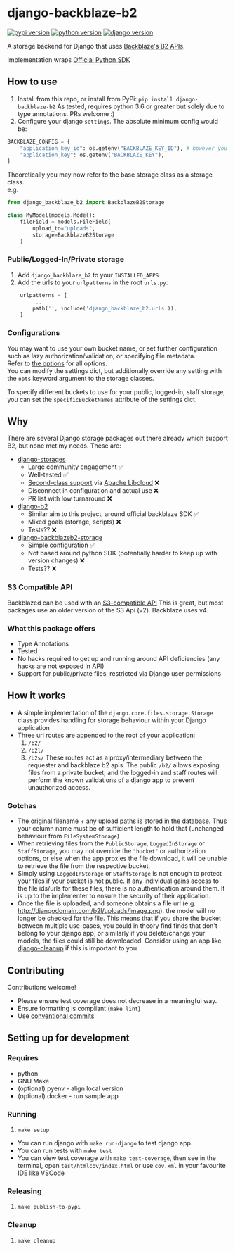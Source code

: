 # django-backblaze-b2

[![pypi version](https://img.shields.io/pypi/v/django-backblaze-b2)](https://pypi.org/project/django-backblaze-b2/)
[![python version](https://img.shields.io/pypi/pyversions/django-backblaze-b2)](https://pypi.org/project/django-backblaze-b2/)
[![django version](https://img.shields.io/pypi/djversions/django-backblaze-b2)](https://pypi.org/project/django-backblaze-b2/)

A storage backend for Django that uses [Backblaze's B2 APIs](https://www.backblaze.com/b2/cloud-storage.html).

Implementation wraps [Official Python SDK](https://github.com/Backblaze/b2-sdk-python)

## How to use

1. Install from this repo, or install from PyPi: `pip install django-backblaze-b2`
As tested, requires python 3.6 or greater but solely due to type annotations. PRs welcome :)
1. Configure your django `settings`. The absolute minimum config would be:
```python
BACKBLAZE_CONFIG = {
    "application_key_id": os.getenv("BACKBLAZE_KEY_ID"), # however you want to securely retrieve these values
    "application_key": os.getenv("BACKBLAZE_KEY"),
}
```

Theoretically you may now refer to the base storage class as a storage class.  
e.g.
```python
from django_backblaze_b2 import BackblazeB2Storage

class MyModel(models.Model):
    fileField = models.FileField(
        upload_to="uploads",
        storage=BackblazeB2Storage
    )
```

### Public/Logged-In/Private storage

1. Add `django_backblaze_b2` to your `INSTALLED_APPS`
1. Add the urls to your `urlpatterns` in the root `urls.py`:
```python
    urlpatterns = [
        ...
        path('', include('django_backblaze_b2.urls')),
    ]
```

### Configurations 

You may want to use your own bucket name, or set further configuration such as lazy authorization/validation, or specifying file metadata.  
Refer to [the options](./django_backblaze_b2/options.py) for all options.  
You can modify the settings dict, but additionally override any setting with the `opts` keyword argument to the storage classes.

To specify different buckets to use for your public, logged-in, staff storage, you can set the 
`specificBucketNames` attribute of the settings dict.

## Why

There are several Django storage packages out there already which support B2, but none met my needs. These are:

* [django-storages](https://github.com/jschneier/django-storages)
    * Large community engagement ✅
    * Well-tested ✅
    * [Second-class support](https://github.com/jschneier/django-storages/issues/765) via [Apache Libcloud](https://github.com/apache/libcloud) ❌
    * Disconnect in configuration and actual use ❌
    * PR list with low turnaround ❌
* [django-b2](https://github.com/pyutil/django-b2)
    * Similar aim to this project, around official backblaze SDK ✅
    * Mixed goals (storage, scripts) ❌
    * Tests?? ❌
* [django-backblazeb2-storage](https://github.com/royendgel/django-backblazeb2-storage)
    * Simple configuration ✅
    * Not based around python SDK (potentially harder to keep up with version changes) ❌
    * Tests?? ❌

### S3 Compatible API

Backblazed can be used with an [S3-compatible API](https://www.backblaze.com/b2/docs/s3_compatible_api.html)
This is great, but most packages use an older version of the S3 Api (v2). Backblaze uses v4.

### What this package offers

* Type Annotations
* Tested
* No hacks required to get up and running around API deficiencies (any hacks are not exposed in API)
* Support for public/private files, restricted via Django user permissions

## How it works

* A simple implementation of the `django.core.files.storage.Storage` class provides handling for storage behaviour within your Django application
* Three url routes are appended to the root of your application:  
    1. `/b2/`
    2. `/b2l/`
    3. `/b2s/`
These routes act as a proxy/intermediary between the requester and backblaze b2 apis. The public `/b2/` allows exposing files from a private bucket, and the logged-in and staff routes will perform the known validations of a django app to prevent unauthorized access.

### Gotchas

* The original filename + any upload paths is stored in the database. Thus your column name must be of sufficient length to hold that (unchanged behaviour from `FileSystemStorage`)
*  When retrieving files from the `PublicStorage`, `LoggedInStorage` or `StaffStorage`, you may not override the `"bucket"` or authorization options, or else when the app proxies the file download, it will be unable to retrieve the file from the respective bucket.
* Simply using `LoggedInStorage` or `StaffStorage` is not enough to protect your files if your bucket is not public. If any individual gains access to the file ids/urls for these files, there is no authentication around them. It is up to the implementer to ensure the security of their application.
* Once the file is uploaded, and someone obtains a file url (e.g. http://djangodomain.com/b2l/uploads/image.png), the model will no longer be checked for the file. This means that if you share the bucket between multiple use-cases, you could in theory find finds that don't belong to your django app, or similarly if you delete/change your models, the files could still be downloaded. Consider using an app like [django-cleanup](https://github.com/un1t/django-cleanup) if this is important to you

## Contributing

Contributions welcome!

* Please ensure test coverage does not decrease in a meaningful way.
* Ensure formatting is compliant (`make lint`)
* Use [conventional commits](https://www.conventionalcommits.org/en/v1.0.0/)

## Setting up for development

### Requires

* python
* GNU Make
* (optional) pyenv - align local version
* (optional) docker - run sample app

### Running

1. `make setup`

* You can run django with `make run-django` to test django app.
* You can run tests with `make test`
* You can view test coverage with `make test-coverage`, then see in the terminal, 
open `test/htmlcov/index.html`
or use `cov.xml` in your favourite IDE like VSCode

### Releasing

1. `make publish-to-pypi`

### Cleanup

1. `make cleanup`
